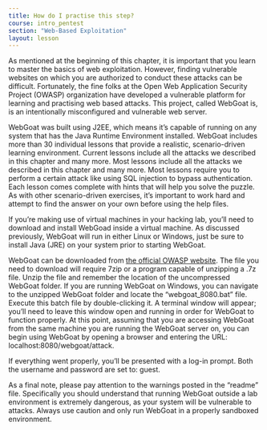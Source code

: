 ```yaml
---
title: How do I practise this step?
course: intro_pentest
section: "Web-Based Exploitation"
layout: lesson
---
```


As mentioned at the beginning of this chapter, it is important that you learn to
master the basics of web exploitation. However, finding vulnerable websites on
which you are authorized to conduct these attacks can be difficult. Fortunately,
the fine folks at the Open Web Application Security Project (OWASP) organization
have developed a vulnerable platform for learning and practising web based
attacks. This project, called WebGoat is, is an intentionally misconfigured and
vulnerable web server.

WebGoat was built using J2EE, which means it’s capable of running on any system
that has the Java Runtime Environment installed. WebGoat includes more than 30
individual lessons that provide a realistic, scenario-driven learning
environment. Current lessons include all the attacks we described in this
chapter and many more. Most lessons include all the attacks we described in this
chapter and many more. Most lessons require you to perform a certain attack like
using SQL injection to bypass authentication. Each lesson comes complete with
hints that will help you solve the puzzle. As with other scenario-driven
exercises, it’s important to work hard and attempt to find the answer on your
own before using the help files.

If you’re making use of virtual machines in your hacking lab, you’ll need to
download and install WebGoad inside a virtual machine. As discussed previously,
WebGoat will run in either Linux or Windows, just be sure to install Java (JRE)
on your system prior to starting WebGoat.

WebGoat can be downloaded from [the official OWASP website](http://owasp.org/).
The file you need to download will require 7zip or a program capable of
unzipping a .7z file. Unzip the file and remember the location of the
uncompressed WebGoat folder. If you are running WebGoat on Windows, you can
navigate to the unzipped WebGoat folder and locate the “webgoat_8080.bat” file.
Execute this batch file by double-clicking it. A terminal window will appear;
you’ll need to leave this window open and running in order for WebGoat to
function properly. At this point, assuming that you are accessing WebGoat from
the same machine you are running the WebGoat server on, you can begin using
WebGoat by opening a browser and entering the URL:
localhost:8080/webgoat/attack.

If everything went properly, you’ll be presented with a log-in prompt. Both the
username and password are set to: guest.

As a final note, please pay attention to the warnings posted in the “readme”
file. Specifically you should understand that running WebGoat outside a lab
environment is extremely dangerous, as your system will be vulnerable to
attacks. Always use caution and only run WebGoat in a properly sandboxed
environment.
